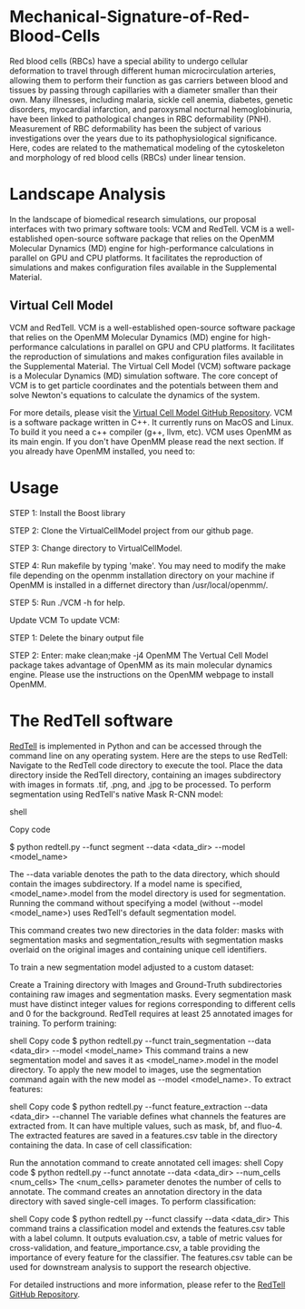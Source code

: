 # Mechanical-Signature-of-Red-Blood-Cells
Red blood cells (RBCs) have a special ability to undergo cellular deformation to travel through different human microcirculation arteries, allowing them to perform their function as gas carriers between blood and tissues by passing through capillaries with a diameter smaller than their own.
Many illnesses, including malaria, sickle cell anemia, diabetes, genetic disorders, myocardial infarction, and paroxysmal nocturnal hemoglobinuria, have been linked to pathological changes in RBC deformability (PNH).
Measurement of RBC deformability has been the subject of various investigations over the years due to its pathophysiological significance. 
Here, codes are related to the mathematical modeling of the cytoskeleton and morphology of red blood cells (RBCs) under linear tension.
# Landscape Analysis
In the landscape of biomedical research simulations, our proposal interfaces with two primary software tools: VCM and RedTell. VCM is a well-established open-source software package that relies on the OpenMM Molecular Dynamics (MD) engine for high-performance calculations in parallel on GPU and CPU platforms. It facilitates the reproduction of simulations and makes configuration files available in the Supplemental Material.
## Virtual Cell Model
VCM and RedTell. VCM is a well-established open-source software package that relies on the OpenMM Molecular Dynamics (MD) engine for high-performance calculations in parallel on GPU and CPU platforms. It facilitates the reproduction of simulations and makes configuration files available in the Supplemental Material.
The Virtual Cell Model (VCM) software package is a Molecular Dynamics (MD) simulation software. The core concept of VCM is to get particle coordinates and the potentials between them and solve Newton's equations to calculate the dynamics of the system.

For more details, please visit the [Virtual Cell Model GitHub Repository](https://github.com/afarnudi/VirtualCellModel).
VCM is a software package written in C++. It currently runs on MacOS and Linux. To build it you need a c++ compiler (g++, llvm, etc). VCM uses OpenMM as its main engin. If you don't have OpenMM please read the next section. If you already have OpenMM installed, you need to:
# Usage
STEP 1: Install the Boost library

STEP 2: Clone the VirtualCellModel project from our github page.

STEP 3: Change directory to VirtualCellModel.

STEP 4: Run makefile by typing 'make'. You may need to modify the make file depending on the openmm installation directory on your machine if OpenMM is installed in a differnet directory than /usr/local/openmm/.

STEP 5: Run ./VCM -h for help.

Update VCM
To update VCM:

STEP 1: Delete the binary output file

STEP 2: Enter:
make clean;make -j4
OpenMM
The Vertual Cell Model package takes advantage of OpenMM as its main molecular dynamics engine. Please use the instructions on the OpenMM webpage to install OpenMM.
# The RedTell software 
[RedTell](https://github.com/marrlab/RedTell) is implemented in Python and can be accessed through the command line on any operating system.
Here are the steps to use RedTell:
Navigate to the RedTell code directory to execute the tool.
Place the data directory inside the RedTell directory, containing an images subdirectory with images in formats .tif, .png, and .jpg to be processed.
To perform segmentation using RedTell's native Mask R-CNN model:

shell

Copy code

$ python redtell.py --funct segment --data <data_dir> --model <model_name>

The --data variable denotes the path to the data directory, which should contain the images subdirectory.
If a model name is specified, <model_name>.model from the model directory is used for segmentation.
Running the command without specifying a model (without --model <model_name>) uses RedTell's default segmentation model.

This command creates two new directories in the data folder: masks with segmentation masks and segmentation_results with segmentation masks overlaid on the original images and containing unique cell identifiers.

To train a new segmentation model adjusted to a custom dataset:

Create a Training directory with Images and Ground-Truth subdirectories containing raw images and segmentation masks.
Every segmentation mask must have distinct integer values for regions corresponding to different cells and 0 for the background.
RedTell requires at least 25 annotated images for training.
To perform training:

shell
Copy code
$ python redtell.py --funct train_segmentation --data <data_dir> --model <model_name>
This command trains a new segmentation model and saves it as <model_name>.model in the model directory.
To apply the new model to images, use the segmentation command again with the new model as --model <model_name>.
To extract features:

shell
Copy code
$ python redtell.py --funct feature_extraction --data <data_dir> --channel <channel>
The <channel> variable defines what channels the features are extracted from.
It can have multiple values, such as mask, bf, and fluo-4.
The extracted features are saved in a features.csv table in the directory containing the data.
In case of cell classification:

Run the annotation command to create annotated cell images:
shell
Copy code
$ python redtell.py --funct annotate --data <data_dir> --num_cells <num_cells>
The <num_cells> parameter denotes the number of cells to annotate.
The command creates an annotation directory in the data directory with saved single-cell images.
To perform classification:

shell
Copy code
$ python redtell.py --funct classify --data <data_dir>
This command trains a classification model and extends the features.csv table with a label column.
It outputs evaluation.csv, a table of metric values for cross-validation, and feature_importance.csv, a table providing the importance of every feature for the classifier.
The features.csv table can be used for downstream analysis to support the research objective.

For detailed instructions and more information, please refer to the [RedTell GitHub Repository](https://github.com/marrlab/RedTell).


